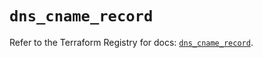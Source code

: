 # `dns_cname_record`

Refer to the Terraform Registry for docs: [`dns_cname_record`](https://registry.terraform.io/providers/hashicorp/dns/3.4.3/docs/resources/cname_record).

